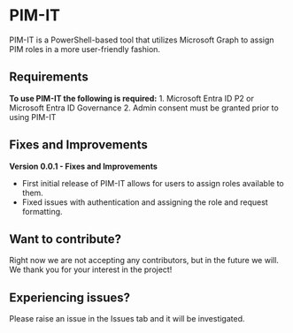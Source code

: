 <h1>PIM-IT</h1>
PIM-IT is a PowerShell-based tool that utilizes Microsoft Graph to assign PIM roles in a more user-friendly fashion.

<h2>Requirements</h2>
<b>To use PIM-IT the following is required:</b>
1. Microsoft Entra ID P2 or Microsoft Entra ID Governance
2. Admin consent must be granted prior to using PIM-IT

<h2>Fixes and Improvements</h2>
<b> Version 0.0.1 - Fixes and Improvements </b>
<ul>
  <li>First initial release of PIM-IT allows for users to assign roles available to them.</li>
  <li>Fixed issues with authentication and assigning the role and request formatting.</li>
</ul>

<h2>Want to contribute?</h2>
Right now we are not accepting any contributors, but in the future we will. We thank you for your interest in the project!

<h2>Experiencing issues?</h2>
Please raise an issue in the Issues tab and it will be investigated.
